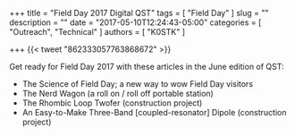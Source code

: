 +++
title = "Field Day 2017 Digital QST"
tags = [ "Field Day" ]
slug = ""
description = ""
date = "2017-05-10T12:24:43-05:00"
categories = [ "Outreach", "Technical" ]
authors = [ "K0STK" ]

+++
{{< tweet "862333057763868672" >}}

Get ready for Field Day 2017 with these articles in the June edition of QST:
<!--more-->

* The Science of Field Day; a new way to wow Field Day visitors
* The Nerd Wagon (a roll on / roll off portable station)
* The Rhombic Loop Twofer (construction project)
* An Easy-to-Make Three-Band [coupled-resonator] Dipole (construction project)
